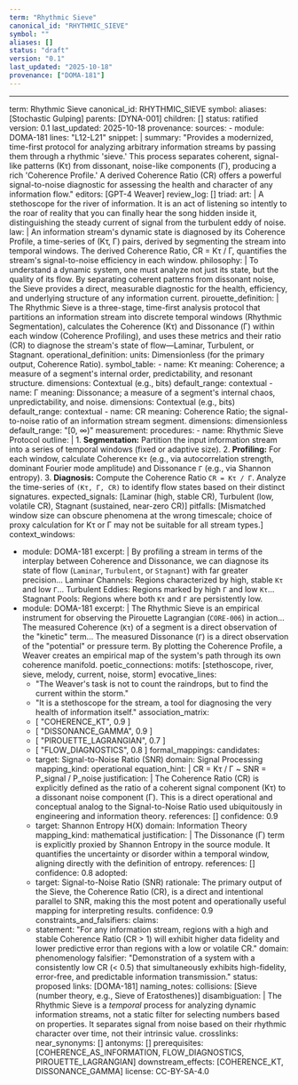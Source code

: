 ```yaml
---
term: "Rhythmic Sieve"
canonical_id: "RHYTHMIC_SIEVE"
symbol: ""
aliases: []
status: "draft"
version: "0.1"
last_updated: "2025-10-18"
provenance: ["DOMA-181"]
---
```


---
term: Rhythmic Sieve
canonical_id: RHYTHMIC_SIEVE
symbol: 
aliases: [Stochastic Gulping]
parents: [DYNA-001]
children: []
status: ratified
version: 0.1
last_updated: 2025-10-18
provenance:
  sources:
    - module: DOMA-181
      lines: "L12-L21"
      snippet: |
        summary: "Provides a modernized, time-first protocol for analyzing arbitrary information
        streams by passing them through a rhythmic 'sieve.' This process separates coherent,
        signal-like patterns (Kτ) from dissonant, noise-like components (Γ),
        producing a rich 'Coherence Profile.' A derived Coherence Ratio (CR) offers a
        powerful signal-to-noise diagnostic for assessing the health and character of
        any information flow."
  editors: [GPT-4 Weaver]
  review_log: []
triad:
  art: |
    A stethoscope for the river of information. It is an act of listening so intently to the roar of reality that you can finally hear the song hidden inside it, distinguishing the steady current of signal from the turbulent eddy of noise.
  law: |
    An information stream's dynamic state is diagnosed by its Coherence Profile, a time-series of (Kτ, Γ) pairs, derived by segmenting the stream into temporal windows. The derived Coherence Ratio, CR = Kτ / Γ, quantifies the stream's signal-to-noise efficiency in each window.
  philosophy: |
    To understand a dynamic system, one must analyze not just its state, but the quality of its flow. By separating coherent patterns from dissonant noise, the Sieve provides a direct, measurable diagnostic for the health, efficiency, and underlying structure of any information current.
pirouette_definition: |
  The Rhythmic Sieve is a three-stage, time-first analysis protocol that partitions an information stream into discrete temporal windows (Rhythmic Segmentation), calculates the Coherence (Kτ) and Dissonance (Γ) within each window (Coherence Profiling), and uses these metrics and their ratio (CR) to diagnose the stream's state of flow—Laminar, Turbulent, or Stagnant.
operational_definition:
  units: Dimensionless (for the primary output, Coherence Ratio).
  symbol_table:
    - name: Kτ
      meaning: Coherence; a measure of a segment's internal order, predictability, and resonant structure.
      dimensions: Contextual (e.g., bits)
      default_range: contextual
    - name: Γ
      meaning: Dissonance; a measure of a segment's internal chaos, unpredictability, and noise.
      dimensions: Contextual (e.g., bits)
      default_range: contextual
    - name: CR
      meaning: Coherence Ratio; the signal-to-noise ratio of an information stream segment.
      dimensions: dimensionless
      default_range: "[0, ∞)"
  measurement:
    procedures:
      - name: Rhythmic Sieve Protocol
        outline: |
          1.  **Segmentation:** Partition the input information stream into a series of temporal windows (fixed or adaptive size).
          2.  **Profiling:** For each window, calculate Coherence `Kτ` (e.g., via autocorrelation strength, dominant Fourier mode amplitude) and Dissonance `Γ` (e.g., via Shannon entropy).
          3.  **Diagnosis:** Compute the Coherence Ratio `CR = Kτ / Γ`. Analyze the time-series of `(Kτ, Γ, CR)` to identify flow states based on their distinct signatures.
        expected_signals: [Laminar (high, stable CR), Turbulent (low, volatile CR), Stagnant (sustained, near-zero CR)]
        pitfalls: [Mismatched window size can obscure phenomena at the wrong timescale; choice of proxy calculation for Kτ or Γ may not be suitable for all stream types.]
context_windows:
  - module: DOMA-181
    excerpt: |
      By profiling a stream in terms of the interplay between Coherence and Dissonance, we can diagnose its state of flow (`Laminar`, `Turbulent`, or `Stagnant`) with far greater precision... Laminar Channels: Regions characterized by high, stable `Kτ` and low `Γ`... Turbulent Eddies: Regions marked by high `Γ` and low `Kτ`... Stagnant Pools: Regions where both `Kτ` and `Γ` are persistently low.
  - module: DOMA-181
    excerpt: |
      The Rhythmic Sieve is an empirical instrument for observing the Pirouette Lagrangian (`CORE-006`) in action... The measured Coherence (`Kτ`) of a segment is a direct observation of the "kinetic" term... The measured Dissonance (`Γ`) is a direct observation of the "potential" or pressure term. By plotting the Coherence Profile, a Weaver creates an empirical map of the system's path through its own coherence manifold.
poetic_connections:
  motifs: [stethoscope, river, sieve, melody, current, noise, storm]
  evocative_lines:
    - "The Weaver's task is not to count the raindrops, but to find the current within the storm."
    - "It is a stethoscope for the stream, a tool for diagnosing the very health of information itself."
  association_matrix:
    - [ "COHERENCE_KT", 0.9 ]
    - [ "DISSONANCE_GAMMA", 0.9 ]
    - [ "PIROUETTE_LAGRANGIAN", 0.7 ]
    - [ "FLOW_DIAGNOSTICS", 0.8 ]
formal_mappings:
  candidates:
    - target: Signal-to-Noise Ratio (SNR)
      domain: Signal Processing
      mapping_kind: operational
      equation_hint: |
        CR = Kτ / Γ  ~  SNR = P_signal / P_noise
      justification: |
        The Coherence Ratio (CR) is explicitly defined as the ratio of a coherent signal component (Kτ) to a dissonant noise component (Γ). This is a direct operational and conceptual analog to the Signal-to-Noise Ratio used ubiquitously in engineering and information theory.
      references: []
      confidence: 0.9
    - target: Shannon Entropy H(X)
      domain: Information Theory
      mapping_kind: mathematical
      justification: |
        The Dissonance (Γ) term is explicitly proxied by Shannon Entropy in the source module. It quantifies the uncertainty or disorder within a temporal window, aligning directly with the definition of entropy.
      references: []
      confidence: 0.8
  adopted:
    - target: Signal-to-Noise Ratio (SNR)
      rationale: The primary output of the Sieve, the Coherence Ratio (CR), is a direct and intentional parallel to SNR, making this the most potent and operationally useful mapping for interpreting results.
      confidence: 0.9
constraints_and_falsifiers:
  claims:
    - statement: "For any information stream, regions with a high and stable Coherence Ratio (CR > 1) will exhibit higher data fidelity and lower predictive error than regions with a low or volatile CR."
      domain: phenomenology
      falsifier: "Demonstration of a system with a consistently low CR (< 0.5) that simultaneously exhibits high-fidelity, error-free, and predictable information transmission."
      status: proposed
      links: [DOMA-181]
naming_notes:
  collisions: [Sieve (number theory, e.g., Sieve of Eratosthenes)]
  disambiguation: |
    The Rhythmic Sieve is a *temporal* process for analyzing dynamic information streams, not a static filter for selecting numbers based on properties. It separates signal from noise based on their rhythmic character over time, not their intrinsic value.
crosslinks:
  near_synonyms: []
  antonyms: []
  prerequisites: [COHERENCE_AS_INFORMATION, FLOW_DIAGNOSTICS, PIROUETTE_LAGRANGIAN]
  downstream_effects: [COHERENCE_KT, DISSONANCE_GAMMA]
license: CC-BY-SA-4.0
